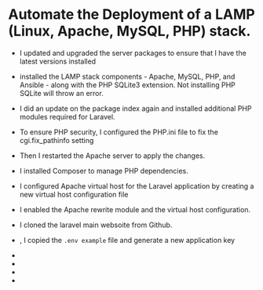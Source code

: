 # Automate the Deployment of a LAMP (Linux, Apache, MySQL, PHP) stack.

-  I updated and upgraded the server packages to ensure that I have the latest versions installed
- installed the LAMP stack components - Apache, MySQL, PHP, and Ansible - along with the PHP SQLite3 extension. Not installing PHP SQLite will throw an error.
- I did an update on the package index again and installed additional PHP modules required for Laravel.
- To ensure PHP security, I configured the PHP.ini file to fix the cgi.fix_pathinfo setting
- Then I restarted the Apache server to apply the changes.
- I installed Composer to manage PHP dependencies.
-  I configured Apache virtual host for the Laravel application by creating a new virtual host configuration file
- I enabled the Apache rewrite module and the virtual host configuration.
- I cloned the laravel main websoite from Github.
- , I copied the `.env example` file and generate a new application key

- 
- 
- 
- 